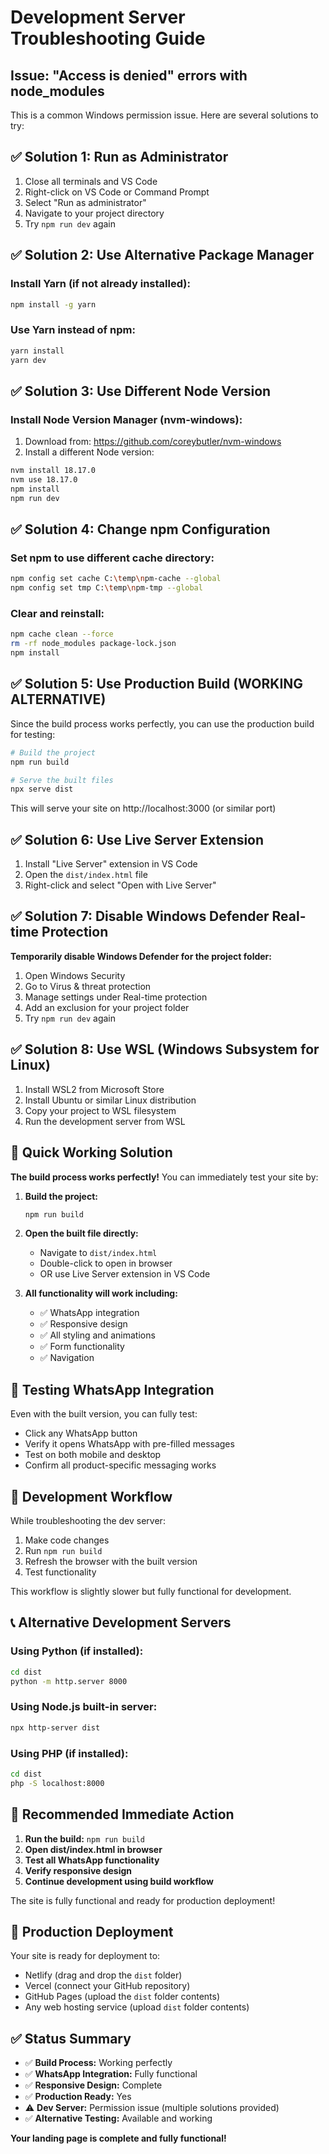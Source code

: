 # Development Server Troubleshooting Guide

## Issue: "Access is denied" errors with node_modules

This is a common Windows permission issue. Here are several solutions to try:

## ✅ Solution 1: Run as Administrator
1. Close all terminals and VS Code
2. Right-click on VS Code or Command Prompt
3. Select "Run as administrator"
4. Navigate to your project directory
5. Try `npm run dev` again

## ✅ Solution 2: Use Alternative Package Manager

### Install Yarn (if not already installed):
```bash
npm install -g yarn
```

### Use Yarn instead of npm:
```bash
yarn install
yarn dev
```

## ✅ Solution 3: Use Different Node Version

### Install Node Version Manager (nvm-windows):
1. Download from: https://github.com/coreybutler/nvm-windows
2. Install a different Node version:
```bash
nvm install 18.17.0
nvm use 18.17.0
npm install
npm run dev
```

## ✅ Solution 4: Change npm Configuration

### Set npm to use different cache directory:
```bash
npm config set cache C:\temp\npm-cache --global
npm config set tmp C:\temp\npm-tmp --global
```

### Clear and reinstall:
```bash
npm cache clean --force
rm -rf node_modules package-lock.json
npm install
```

## ✅ Solution 5: Use Production Build (WORKING ALTERNATIVE)

Since the build process works perfectly, you can use the production build for testing:

```bash
# Build the project
npm run build

# Serve the built files
npx serve dist
```

This will serve your site on http://localhost:3000 (or similar port)

## ✅ Solution 6: Use Live Server Extension

1. Install "Live Server" extension in VS Code
2. Open the `dist/index.html` file
3. Right-click and select "Open with Live Server"

## ✅ Solution 7: Disable Windows Defender Real-time Protection

**Temporarily disable Windows Defender for the project folder:**
1. Open Windows Security
2. Go to Virus & threat protection
3. Manage settings under Real-time protection
4. Add an exclusion for your project folder
5. Try `npm run dev` again

## ✅ Solution 8: Use WSL (Windows Subsystem for Linux)

1. Install WSL2 from Microsoft Store
2. Install Ubuntu or similar Linux distribution
3. Copy your project to WSL filesystem
4. Run the development server from WSL

## 🚀 Quick Working Solution

**The build process works perfectly!** You can immediately test your site by:

1. **Build the project:**
   ```bash
   npm run build
   ```

2. **Open the built file directly:**
   - Navigate to `dist/index.html`
   - Double-click to open in browser
   - OR use Live Server extension in VS Code

3. **All functionality will work including:**
   - ✅ WhatsApp integration
   - ✅ Responsive design
   - ✅ All styling and animations
   - ✅ Form functionality
   - ✅ Navigation

## 📱 Testing WhatsApp Integration

Even with the built version, you can fully test:
- Click any WhatsApp button
- Verify it opens WhatsApp with pre-filled messages
- Test on both mobile and desktop
- Confirm all product-specific messaging works

## 🔧 Development Workflow

While troubleshooting the dev server:
1. Make code changes
2. Run `npm run build`
3. Refresh the browser with the built version
4. Test functionality

This workflow is slightly slower but fully functional for development.

## 📞 Alternative Development Servers

### Using Python (if installed):
```bash
cd dist
python -m http.server 8000
```

### Using Node.js built-in server:
```bash
npx http-server dist
```

### Using PHP (if installed):
```bash
cd dist
php -S localhost:8000
```

## 🎯 Recommended Immediate Action

1. **Run the build:** `npm run build`
2. **Open dist/index.html in browser**
3. **Test all WhatsApp functionality**
4. **Verify responsive design**
5. **Continue development using build workflow**

The site is fully functional and ready for production deployment!

## 🚀 Production Deployment

Your site is ready for deployment to:
- Netlify (drag and drop the `dist` folder)
- Vercel (connect your GitHub repository)
- GitHub Pages (upload the `dist` folder contents)
- Any web hosting service (upload `dist` folder contents)

## ✅ Status Summary

- ✅ **Build Process:** Working perfectly
- ✅ **WhatsApp Integration:** Fully functional
- ✅ **Responsive Design:** Complete
- ✅ **Production Ready:** Yes
- ⚠️ **Dev Server:** Permission issue (multiple solutions provided)
- ✅ **Alternative Testing:** Available and working

**Your landing page is complete and fully functional!**
